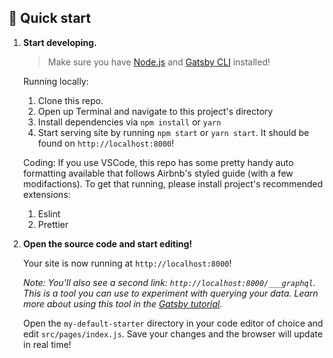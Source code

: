 ## 🚀 Quick start

1.  **Start developing.**

    > Make sure you have [Node.js](https://nodejs.org/en/) and [Gatsby CLI](https://www.gatsbyjs.org/docs/quick-start/) installed!

    Running locally:

    1. Clone this repo.
    2. Open up Terminal and navigate to this project's directory
    3. Install dependencies via `npm install` or `yarn`
    4. Start serving site by running `npm start` or `yarn start`. It should be found on `http://localhost:8000`!

    Coding:
    If you use VSCode, this repo has some pretty handy auto formatting available that follows Airbnb's styled guide (with a few modifactions). To get that running, please install project's recommended extensions:

    1. Eslint
    2. Prettier

1.  **Open the source code and start editing!**

    Your site is now running at `http://localhost:8000`!

    _Note: You'll also see a second link: _`http://localhost:8000/___graphql`_. This is a tool you can use to experiment with querying your data. Learn more about using this tool in the [Gatsby tutorial](https://www.gatsbyjs.org/tutorial/part-five/#introducing-graphiql)._

    Open the `my-default-starter` directory in your code editor of choice and edit `src/pages/index.js`. Save your changes and the browser will update in real time!
